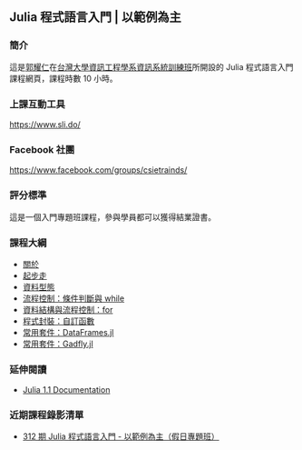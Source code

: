 ## Julia 程式語言入門 | 以範例為主

### 簡介

這是[郭耀仁](https://www.facebook.com/yaojen.kuo.1)在[台灣大學資訊工程學系資訊系統訓練班](https://www.csie.ntu.edu.tw/train/)所開設的 Julia 程式語言入門課程網頁，課程時數 10 小時。

### 上課互動工具

<https://www.sli.do/>

### Facebook 社團

<https://www.facebook.com/groups/csietrainds/>

### 評分標準

這是一個入門專題班課程，參與學員都可以獲得結業證書。

### 課程大綱

- [關於](00-about.slides.html)
- [起步走](01-getting-started.slides.html)
- [資料型態](02-data-types.slides.html)
- [流程控制：條件判斷與 while](03-control-flow-conditionals-while.slides.html)
- [資料結構與流程控制：for](04-data-structures-for.slides.html)
- [程式封裝：自訂函數](05-code-packaging-functions.slides.html)
- [常用套件：DataFrames.jl](06-useful-packages-dataframe.slides.html)
- [常用套件：Gadfly.jl](07-useful-packages-gadfly.slides.html)

### 延伸閱讀

- [Julia 1.1 Documentation](https://docs.julialang.org/en/v1/)

### 近期課程錄影清單

- [312 期 Julia 程式語言入門 - 以範例為主（假日專題班）](https://www.youtube.com/playlist?list=PLEq7iw5uOtuU-zU66pGM_aUV6gAQh1m4R)